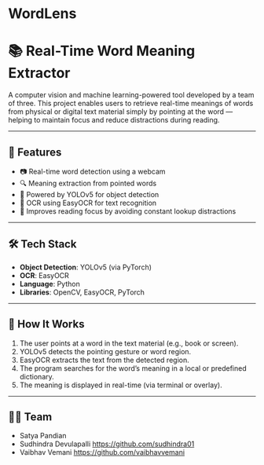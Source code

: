# WordLens
# 📚 Real-Time Word Meaning Extractor

A computer vision and machine learning-powered tool developed by a team of three. This project enables users to retrieve real-time meanings of words from physical or digital text material simply by pointing at the word — helping to maintain focus and reduce distractions during reading.

---

## 🚀 Features

- 📷 Real-time word detection using a webcam
- 🔍 Meaning extraction from pointed words
- 🧠 Powered by YOLOv5 for object detection
- 📝 OCR using EasyOCR for text recognition
- 🤖 Improves reading focus by avoiding constant lookup distractions

---

## 🛠️ Tech Stack

- **Object Detection**: YOLOv5 (via PyTorch)
- **OCR**: EasyOCR
- **Language**: Python
- **Libraries**: OpenCV, EasyOCR, PyTorch

---

## 📸 How It Works

1. The user points at a word in the text material (e.g., book or screen).
2. YOLOv5 detects the pointing gesture or word region.
3. EasyOCR extracts the text from the detected region.
4. The program searches for the word’s meaning in a local or predefined dictionary.
5. The meaning is displayed in real-time (via terminal or overlay).

---

## 🧑‍💻 Team

- Satya Pandian
- Sudhindra Devulapalli https://github.com/sudhindra01
- Vaibhav Vemani https://github.com/vaibhavvemani

